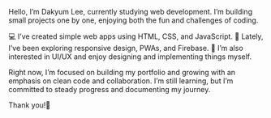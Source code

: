Hello, I’m Dakyum Lee, currently studying web development.
I’m building small projects one by one, enjoying both the fun and challenges of coding.

💻 I’ve created simple web apps using HTML, CSS, and JavaScript.
📱 Lately, I’ve been exploring responsive design, PWAs, and Firebase.
🎨 I’m also interested in UI/UX and enjoy designing and implementing things myself.

Right now, I’m focused on building my portfolio and growing with an emphasis on clean code and collaboration.
I’m still learning, but I’m committed to steady progress and documenting my journey.

Thank you!🙌

<!---
dakyumlee/dakyumlee is a ✨ special ✨ repository because its `README.md` (this file) appears on your GitHub profile.
You can click the Preview link to take a look at your changes.
--->
